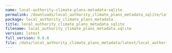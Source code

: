 ```yaml
---
name: local-authority-climate-plans-metadata-sqlite
permalink: /downloads/local_authority_climate_plans_metadata_sqlite/latest
package: local_authority_climate_plans_metadata
title: local_authority_climate_plans_metadata_sqlite
filename: local_authority_climate_plans_metadata.sqlite
version: latest
full_version: 0.8.0
file: /data/local_authority_climate_plans_metadata/latest/local_authority_climate_plans_metadata.sqlite
---
```

